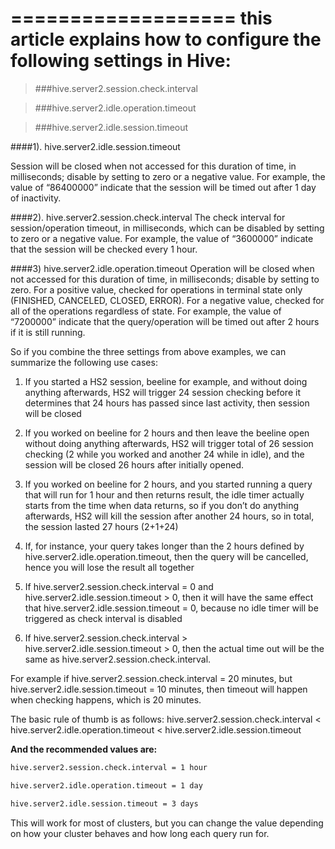 ===================
this article explains how to configure the following settings in Hive:
====================

> ###hive.server2.session.check.interval

> ###hive.server2.idle.operation.timeout

> ###hive.server2.idle.session.timeout



####1). hive.server2.idle.session.timeout

Session will be closed when not accessed for this duration of time, in milliseconds; disable by setting to zero or a negative value.
For example, the value of “86400000” indicate that the session will be timed out after 1 day of inactivity.

####2). hive.server2.session.check.interval
The check interval for session/operation timeout, in milliseconds, which can be disabled by setting to zero or a negative value.
For example, the value of “3600000” indicate that the session will be checked every 1 hour.

####3) hive.server2.idle.operation.timeout
Operation will be closed when not accessed for this duration of time, in milliseconds; disable by setting to zero. For a positive value, checked for operations in terminal state only (FINISHED, CANCELED, CLOSED, ERROR). For a negative value, checked for all of the operations regardless of state.
For example, the value of “7200000” indicate that the query/operation will be timed out after 2 hours if it is still running.

So if you combine the three settings from above examples, we can summarize the following use cases:

1) If you started a HS2 session, beeline for example, and without doing anything afterwards, HS2 will trigger 24 session checking before it determines that 24 hours has passed since last activity, then session will be closed

2) If you worked on beeline for 2 hours and then leave the beeline open without doing anything afterwards, HS2 will trigger total of 26 session checking (2 while you worked and another 24 while in idle), and the session will be closed 26 hours after initially opened.

3) If you worked on beeline for 2 hours, and you started running a query that will run for 1 hour and then returns result, the idle timer actually starts from the time when data returns, so if you don’t do anything afterwards, HS2 will kill the session after another 24 hours, so in total, the session lasted 27 hours (2+1+24)

4) If, for instance, your query takes longer than the 2 hours defined by hive.server2.idle.operation.timeout, then the query will be cancelled, hence you will lose the result all together

5) If hive.server2.session.check.interval = 0 and hive.server2.idle.session.timeout > 0, then it will have the same effect that hive.server2.idle.session.timeout = 0, because no idle timer will be triggered as check interval is disabled

6) If hive.server2.session.check.interval > hive.server2.idle.session.timeout > 0, then the actual time out will be the same as hive.server2.session.check.interval.

For example if hive.server2.session.check.interval = 20 minutes, but hive.server2.idle.session.timeout = 10 minutes, then timeout will happen when checking happens, which is 20 minutes.

The basic rule of thumb is as follows:
hive.server2.session.check.interval < hive.server2.idle.operation.timeout < hive.server2.idle.session.timeout

**And the recommended values are:**

```html
hive.server2.session.check.interval = 1 hour

hive.server2.idle.operation.timeout = 1 day

hive.server2.idle.session.timeout = 3 days
```

This will work for most of clusters, but you can change the value depending on how your cluster behaves and how long each query run for.
